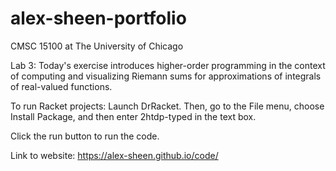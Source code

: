 # alex-sheen-portfolio

CMSC 15100 at The University of Chicago

Lab 3:
Today's exercise introduces higher-order programming in the context of computing and visualizing Riemann sums for approximations of integrals of real-valued functions.

To run Racket projects:
  Launch DrRacket. Then, go to the File menu, choose Install Package, and then enter 2htdp-typed in the text box.

  Click the run button to run the code.

Link to website:
https://alex-sheen.github.io/code/
